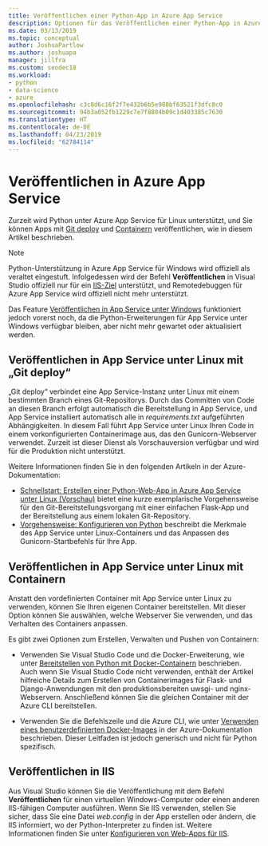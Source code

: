 ```yaml
---
title: Veröffentlichen einer Python-App in Azure App Service
description: Optionen für das Veröffentlichen einer Python-App in Azure App Service, z. B. über die Git-Bereitstellung, Container für Linux und die Bereitstellung in IIS.
ms.date: 03/13/2019
ms.topic: conceptual
author: JoshuaPartlow
ms.author: joshuapa
manager: jillfra
ms.custom: seodec18
ms.workload:
- python
- data-science
- azure
ms.openlocfilehash: c3c8d6c16f2f7e432b6b5e988bf63521f3dfc8c0
ms.sourcegitcommit: 94b3a052fb1229c7e7f8804b09c1d403385c7630
ms.translationtype: HT
ms.contentlocale: de-DE
ms.lasthandoff: 04/23/2019
ms.locfileid: "62784114"
---
```

# <a name="publish-to-azure-app-service"></a>Veröffentlichen in Azure App Service

Zurzeit wird Python unter Azure App Service für Linux unterstützt, und Sie können Apps mit [Git deploy](#publish-to-app-service-on-linux-using-git-deploy) und [Containern](#publish-to-app-service-on-linux-using-containers) veröffentlichen, wie in diesem Artikel beschrieben.

> [!Note]
> Python-Unterstützung in Azure App Service für Windows wird offiziell als veraltet eingestuft. Infolgedessen wird der Befehl **Veröffentlichen** in Visual Studio offiziell nur für ein [IIS-Ziel](#publish-to-iis) unterstützt, und Remotedebuggen für Azure App Service wird offiziell nicht mehr unterstützt.
>
> Das Feature [Veröffentlichen in App Service unter Windows](publish-to-app-service-windows.md) funktioniert jedoch vorerst noch, da die Python-Erweiterungen für App Service unter Windows verfügbar bleiben, aber nicht mehr gewartet oder aktualisiert werden.

## <a name="publish-to-app-service-on-linux-using-git-deploy"></a>Veröffentlichen in App Service unter Linux mit „Git deploy“

„Git deploy“ verbindet eine App Service-Instanz unter Linux mit einem bestimmten Branch eines Git-Repositorys. Durch das Committen von Code an diesen Branch erfolgt automatisch die Bereitstellung in App Service, und App Service installiert automatisch alle in *requirements.txt* aufgeführten Abhängigkeiten. In diesem Fall führt App Service unter Linux Ihren Code in einem vorkonfigurierten Containerimage aus, das den Gunicorn-Webserver verwendet. Zurzeit ist dieser Dienst als Vorschauversion verfügbar und wird für die Produktion nicht unterstützt.

Weitere Informationen finden Sie in den folgenden Artikeln in der Azure-Dokumentation:

- [Schnellstart: Erstellen einer Python-Web-App in Azure App Service unter Linux (Vorschau)](/azure/app-service/containers/quickstart-python?toc=%2Fpython%2Fazure%2FTOC.json) bietet eine kurze exemplarische Vorgehensweise für den Git-Bereitstellungsvorgang mit einer einfachen Flask-App und der Bereitstellung aus einem lokalen Git-Repository.
- [Vorgehensweise: Konfigurieren von Python](/azure/app-service/containers/how-to-configure-python) beschreibt die Merkmale des App Service unter Linux-Containers und das Anpassen des Gunicorn-Startbefehls für Ihre App.

## <a name="publish-to-app-service-on-linux-using-containers"></a>Veröffentlichen in App Service unter Linux mit Containern

Anstatt den vordefinierten Container mit App Service unter Linux zu verwenden, können Sie Ihren eigenen Container bereitstellen. Mit dieser Option können Sie auswählen, welche Webserver Sie verwenden, und das Verhalten des Containers anpassen.

Es gibt zwei Optionen zum Erstellen, Verwalten und Pushen von Containern:

- Verwenden Sie Visual Studio Code und die Docker-Erweiterung, wie unter [Bereitstellen von Python mit Docker-Containern](https://code.visualstudio.com/docs/python/tutorial-deploy-containers) beschrieben. Auch wenn Sie Visual Studio Code nicht verwenden, enthält der Artikel hilfreiche Details zum Erstellen von Containerimages für Flask- und Django-Anwendungen mit den produktionsbereiten uwsgi- und nginx-Webservern. Anschließend können Sie die gleichen Container mit der Azure CLI bereitstellen.

- Verwenden Sie die Befehlszeile und die Azure CLI, wie unter [Verwenden eines benutzerdefinierten Docker-Images](/azure/app-service/containers/tutorial-custom-docker-image) in der Azure-Dokumentation beschrieben. Dieser Leitfaden ist jedoch generisch und nicht für Python spezifisch.

## <a name="publish-to-iis"></a>Veröffentlichen in IIS

Aus Visual Studio können Sie die Veröffentlichung mit dem Befehl **Veröffentlichen** für einen virtuellen Windows-Computer oder einen anderen IIS-fähigen Computer ausführen. Wenn Sie IIS verwenden, stellen Sie sicher, dass Sie eine Datei *web.config* in der App erstellen oder ändern, die IIS informiert, wo der Python-Interpreter zu finden ist. Weitere Informationen finden Sie unter [Konfigurieren von Web-Apps für IIS](configure-web-apps-for-iis-windows.md).

